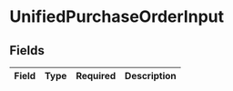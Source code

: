 # UnifiedPurchaseOrderInput


## Fields

| Field       | Type        | Required    | Description |
| ----------- | ----------- | ----------- | ----------- |
